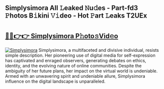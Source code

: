 ## Simplysimora All 𝙻eaked 𝙽u𝚍es - Part-fd3 𝙿hotos B𝚒kini 𝚅𝚒deo - Hot 𝙿art 𝙻eaks T2UEx

# <h2><a href="http://ld21f1.urlbe.top/?page=Simplysimora">🔗🔗👉👉 Simplysimora P𝚑oto𝚜Vid𝚎o</a></h2>

[![Simplysimora](https://i.imgur.com/eBuTRDB.gif)](http://ld21f1.urlbe.top/?page=Simplysimora)
Simplysimora, a multifaceted and divisive individual, resists simple description. Her pioneering use of digital media for self-expression has captivated and enraged observers, generating debates on ethics, identity, and the evolving nature of online communities. Despite the ambiguity of her future plans, her impact on the virtual world is undeniable. Armed with an unwavering spirit and undeniable allure, Simplysimora influence on the digital landscape is unparalleled.
